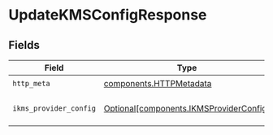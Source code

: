 # UpdateKMSConfigResponse


## Fields

| Field                                                                                    | Type                                                                                     | Required                                                                                 | Description                                                                              |
| ---------------------------------------------------------------------------------------- | ---------------------------------------------------------------------------------------- | ---------------------------------------------------------------------------------------- | ---------------------------------------------------------------------------------------- |
| `http_meta`                                                                              | [components.HTTPMetadata](../../models/components/httpmetadata.md)                       | :heavy_check_mark:                                                                       | N/A                                                                                      |
| `ikms_provider_config`                                                                   | [Optional[components.IKMSProviderConfig]](../../models/components/ikmsproviderconfig.md) | :heavy_minus_sign:                                                                       | a list of IKMSProviderConfig objects                                                     |
